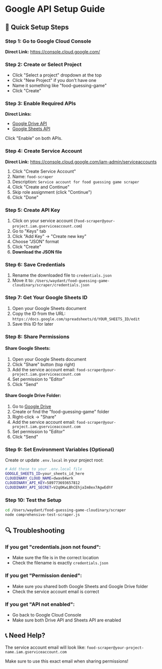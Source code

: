 # Google API Setup Guide

## 🚀 Quick Setup Steps

### Step 1: Go to Google Cloud Console
**Direct Link:** https://console.cloud.google.com/

### Step 2: Create or Select Project
- Click "Select a project" dropdown at the top
- Click "New Project" if you don't have one
- Name it something like "food-guessing-game"
- Click "Create"

### Step 3: Enable Required APIs
**Direct Links:**
- [Google Drive API](https://console.cloud.google.com/apis/library/drive.googleapis.com)
- [Google Sheets API](https://console.cloud.google.com/apis/library/sheets.googleapis.com)

Click "Enable" on both APIs.

### Step 4: Create Service Account
**Direct Link:** https://console.cloud.google.com/iam-admin/serviceaccounts

1. Click "Create Service Account"
2. Name: `food-scraper`
3. Description: `Service account for food guessing game scraper`
4. Click "Create and Continue"
5. Skip role assignment (click "Continue")
6. Click "Done"

### Step 5: Create API Key
1. Click on your service account (`food-scraper@your-project.iam.gserviceaccount.com`)
2. Go to "Keys" tab
3. Click "Add Key" → "Create new key"
4. Choose "JSON" format
5. Click "Create"
6. **Download the JSON file**

### Step 6: Save Credentials
1. Rename the downloaded file to `credentials.json`
2. Move it to: `/Users/waydant/food-guessing-game-cloudinary/scraper/credentials.json`

### Step 7: Get Your Google Sheets ID
1. Open your Google Sheets document
2. Copy the ID from the URL: `https://docs.google.com/spreadsheets/d/YOUR_SHEETS_ID/edit`
3. Save this ID for later

### Step 8: Share Permissions

#### Share Google Sheets:
1. Open your Google Sheets document
2. Click "Share" button (top right)
3. Add the service account email: `food-scraper@your-project.iam.gserviceaccount.com`
4. Set permission to "Editor"
5. Click "Send"

#### Share Google Drive Folder:
1. Go to [Google Drive](https://drive.google.com)
2. Create or find the "food-guessing-game" folder
3. Right-click → "Share"
4. Add the service account email: `food-scraper@your-project.iam.gserviceaccount.com`
5. Set permission to "Editor"
6. Click "Send"

### Step 9: Set Environment Variables (Optional)
Create or update `.env.local` in your project root:

```bash
# Add these to your .env.local file
GOOGLE_SHEETS_ID=your_sheets_id_here
CLOUDINARY_CLOUD_NAME=dwav84wrk
CLOUDINARY_API_KEY=589773693657812
CLOUDINARY_API_SECRET=V2qOKwLBhCEhjaIm8ex7AgwEdhY
```

### Step 10: Test the Setup
```bash
cd /Users/waydant/food-guessing-game-cloudinary/scraper
node comprehensive-test-scraper.js
```

## 🔍 Troubleshooting

### If you get "credentials.json not found":
- Make sure the file is in the correct location
- Check the filename is exactly `credentials.json`

### If you get "Permission denied":
- Make sure you shared both Google Sheets and Google Drive folder
- Check the service account email is correct

### If you get "API not enabled":
- Go back to Google Cloud Console
- Make sure both Drive API and Sheets API are enabled

## 📞 Need Help?

The service account email will look like:
`food-scraper@your-project-name.iam.gserviceaccount.com`

Make sure to use this exact email when sharing permissions!



